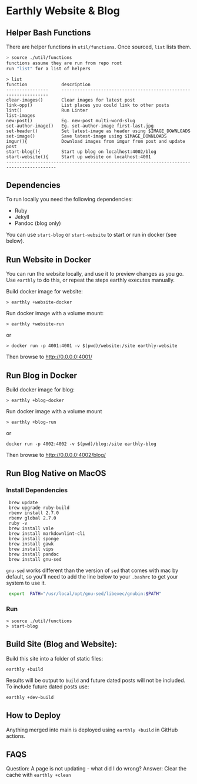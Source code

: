 # Earthly Website & Blog

## Helper Bash Functions
There are helper functions in `util/functions`. Once sourced, `list` lists them.

```bash
> source ./util/functions
functions assume they are run from repo root
run "list" for a list of helpers
```

```
> list
function             description
----------------     -----------------------------------------------------------------
clear-images()       Clear images for latest post
link-opp()           List places you could link to other posts
lint()               Run Linter
list-images
new-post()           Eg. new-post multi-word-slug
set-author-image()   Eg. set-author-image first-last.jpg
set-header()         Set latest-image as header using $IMAGE_DOWNLOADS
set-image()          Save latest-image using $IMAGE_DOWNLOADS
imgur(){             Download images from imgur from post and update post
start-blog(){        Start up blog on localhost:4002/blog
start-website(){     Start up website on localhost:4001
-----------------------------------------------------------------------------------------
```

## Dependencies

To run locally you need the following dependencies:

* Ruby 
* Jekyll
* Pandoc (blog only)

You can use `start-blog` or `start-website` to start or run in docker (see below).

## Run Website in Docker

You can run the website locally, and use it to preview changes as you go.  Use `earthly` to do this, or repeat the steps earthly executes manually.

Build docker image for website:

```
> earthly +website-docker 
```

Run docker image with a volume mount:

```
> earthly +website-run
```

or

```
> docker run -p 4001:4001 -v $(pwd)/website:/site earthly-website
```

Then browse to http://0.0.0.0:4001/


## Run Blog in Docker

Build docker image for blog:

```
> earthly +blog-docker
```

Run docker image with a volume mount

```
> earthly +blog-run
```

or

```
docker run -p 4002:4002 -v $(pwd)/blog:/site earthly-blog
```

Then browse to http://0.0.0.0:4002/blog/

## Run Blog Native on MacOS

### Install Dependencies

```
 brew update
 brew upgrade ruby-build
 rbenv install 2.7.0
 rbenv global 2.7.0
 ruby -v
 brew install vale
 brew install markdownlint-cli
 brew install sponge
 brew install gawk
 brew install vips
 brew install pandoc
 brew install gnu-sed

```
`gnu-sed` works different than the version of `sed` that comes with mac by default, so you'll need to add the line below to your `.bashrc` to get your system to use it.
```bash
 export  PATH="/usr/local/opt/gnu-sed/libexec/gnubin:$PATH"
```

### Run

```
> source ./util/functions
> start-blog

```

## Build Site (Blog and Website):

Build this site into a folder of static files:

```
earthly +build
```

Results will be output to `build` and future dated posts will not be included.
To include future dated posts use:

```
earthly +dev-build
```

## How to Deploy

Anything merged into main is deployed using `earthly +build` in GitHub actions.

## FAQS

Question: A page is not updating - what did I do wrong?
Answer: Clear the cache with `earthly +clean`
